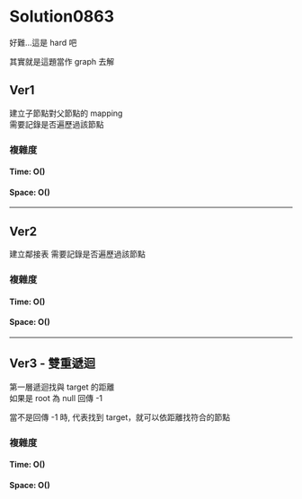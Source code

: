 # Solution0863

好難...這是 hard 吧  

其實就是這題當作 graph 去解

## Ver1

建立子節點對父節點的 mapping  
需要記錄是否遍歷過該節點

### 複雜度

#### Time: O()

#### Space: O()

---

## Ver2

建立鄰接表
需要記錄是否遍歷過該節點

### 複雜度

#### Time: O()

#### Space: O()

---

## Ver3 - 雙重遞迴

第一層遞迴找與 target 的距離  
如果是 root 為 null 回傳 -1

當不是回傳 -1 時, 代表找到 target，就可以依距離找符合的節點

### 複雜度

#### Time: O()

#### Space: O()